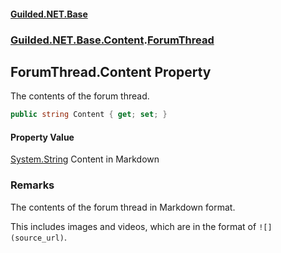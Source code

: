 
#### [Guilded.NET.Base](Guilded_NET_Base 'Guilded_NET_Base')
### [Guilded.NET.Base.Content](Guilded_NET_Base#Guilded_NET_Base_Content 'Guilded.NET.Base.Content').[ForumThread](ForumThread 'Guilded.NET.Base.Content.ForumThread')
## ForumThread.Content Property
The contents of the forum thread.  
```csharp
public string Content { get; set; }
```

#### Property Value
[System.String](https://docs.microsoft.com/en-us/dotnet/api/System.String 'System.String')
Content in Markdown
### Remarks
The contents of the forum thread in Markdown format.



This includes images and videos, which are in the format of `![](source_url)`.

